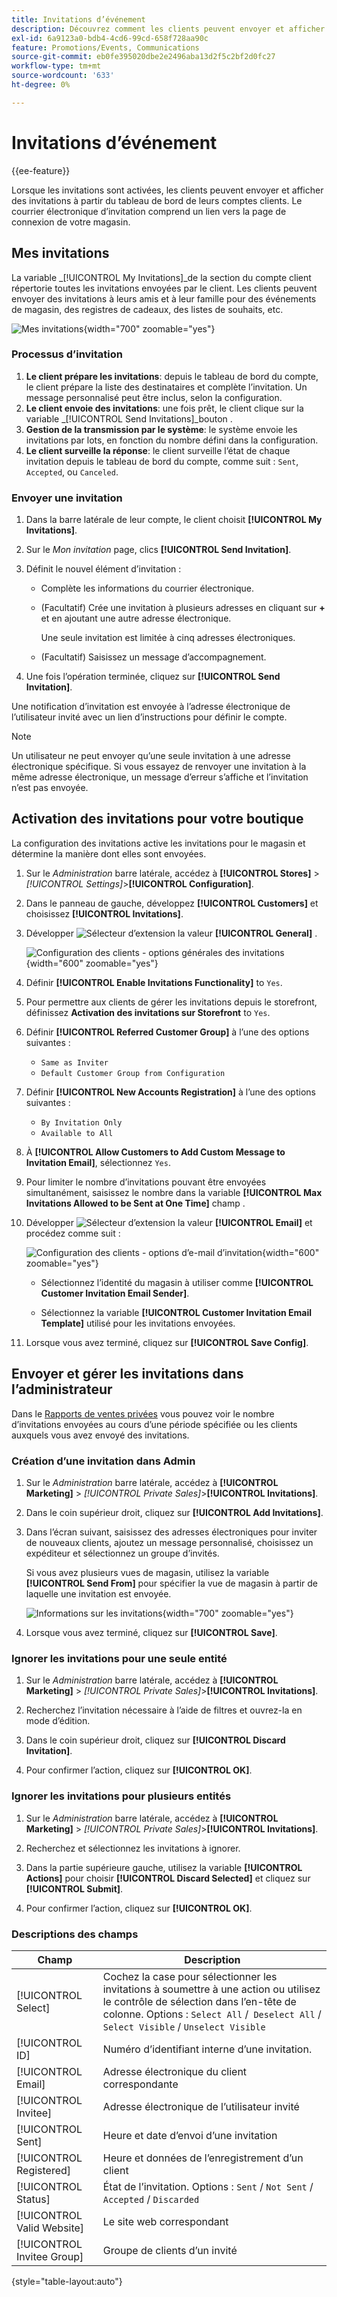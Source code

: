 ```yaml
---
title: Invitations d’événement
description: Découvrez comment les clients peuvent envoyer et afficher des invitations à des événements et des ventes privées depuis le tableau de bord de leurs comptes clients.
exl-id: 6a9123a0-bdb4-4cd6-99cd-658f728aa90c
feature: Promotions/Events, Communications
source-git-commit: eb0fe395020dbe2e2496aba13d2f5c2bf2d0fc27
workflow-type: tm+mt
source-wordcount: '633'
ht-degree: 0%

---
```


# Invitations d’événement

{{ee-feature}}

Lorsque les invitations sont activées, les clients peuvent envoyer et afficher des invitations à partir du tableau de bord de leurs comptes clients. Le courrier électronique d’invitation comprend un lien vers la page de connexion de votre magasin.

## Mes invitations

La variable _[!UICONTROL My Invitations]_de la section du compte client répertorie toutes les invitations envoyées par le client. Les clients peuvent envoyer des invitations à leurs amis et à leur famille pour des événements de magasin, des registres de cadeaux, des listes de souhaits, etc.

![Mes invitations](./assets/account-dashboard-my-invitations.png){width="700" zoomable="yes"}

### Processus d’invitation

1. **Le client prépare les invitations**: depuis le tableau de bord du compte, le client prépare la liste des destinataires et complète l’invitation. Un message personnalisé peut être inclus, selon la configuration.
1. **Le client envoie des invitations**: une fois prêt, le client clique sur la variable _[!UICONTROL Send Invitations]_bouton .
1. **Gestion de la transmission par le système**: le système envoie les invitations par lots, en fonction du nombre défini dans la configuration.
1. **Le client surveille la réponse**: le client surveille l’état de chaque invitation depuis le tableau de bord du compte, comme suit : `Sent`, `Accepted`, ou `Canceled`.

### Envoyer une invitation

1. Dans la barre latérale de leur compte, le client choisit **[!UICONTROL My Invitations]**.

1. Sur le _Mon invitation_ page, clics **[!UICONTROL Send Invitation]**.

1. Définit le nouvel élément d’invitation :

   - Complète les informations du courrier électronique.

   - (Facultatif) Crée une invitation à plusieurs adresses en cliquant sur **+** et en ajoutant une autre adresse électronique.

     Une seule invitation est limitée à cinq adresses électroniques.

   - (Facultatif) Saisissez un message d’accompagnement.

1. Une fois l’opération terminée, cliquez sur **[!UICONTROL Send Invitation]**.

Une notification d’invitation est envoyée à l’adresse électronique de l’utilisateur invité avec un lien d’instructions pour définir le compte.

>[!NOTE]
>
>Un utilisateur ne peut envoyer qu’une seule invitation à une adresse électronique spécifique. Si vous essayez de renvoyer une invitation à la même adresse électronique, un message d’erreur s’affiche et l’invitation n’est pas envoyée.

## Activation des invitations pour votre boutique

La configuration des invitations active les invitations pour le magasin et détermine la manière dont elles sont envoyées.

1. Sur le _Administration_ barre latérale, accédez à **[!UICONTROL Stores]** > _[!UICONTROL Settings]_>**[!UICONTROL Configuration]**.

1. Dans le panneau de gauche, développez **[!UICONTROL Customers]** et choisissez **[!UICONTROL Invitations]**.

1. Développer ![Sélecteur d’extension](../assets/icon-display-expand.png) la valeur **[!UICONTROL General]** .

   ![Configuration des clients - options générales des invitations](../configuration-reference/customers/assets/invitations-general.png){width="600" zoomable="yes"}

1. Définir **[!UICONTROL Enable Invitations Functionality]** to `Yes`.

1. Pour permettre aux clients de gérer les invitations depuis le storefront, définissez **Activation des invitations sur Storefront** to `Yes`.

1. Définir **[!UICONTROL Referred Customer Group]** à l’une des options suivantes :

   - `Same as Inviter`
   - `Default Customer Group from Configuration`

1. Définir **[!UICONTROL New Accounts Registration]** à l’une des options suivantes :

   - `By Invitation Only`
   - `Available to All`

1. À **[!UICONTROL Allow Customers to Add Custom Message to Invitation Email]**, sélectionnez `Yes`.

1. Pour limiter le nombre d’invitations pouvant être envoyées simultanément, saisissez le nombre dans la variable **[!UICONTROL Max Invitations Allowed to be Sent at One Time]** champ .

1. Développer ![Sélecteur d’extension](../assets/icon-display-expand.png) la valeur **[!UICONTROL Email]** et procédez comme suit :

   ![Configuration des clients - options d’e-mail d’invitation](../configuration-reference/customers/assets/invitations-email.png){width="600" zoomable="yes"}

   - Sélectionnez l’identité du magasin à utiliser comme **[!UICONTROL Customer Invitation Email Sender]**.

   - Sélectionnez la variable **[!UICONTROL Customer Invitation Email Template]** utilisé pour les invitations envoyées.

1. Lorsque vous avez terminé, cliquez sur **[!UICONTROL Save Config]**.

## Envoyer et gérer les invitations dans l’administrateur

Dans le [Rapports de ventes privées](../getting-started/private-sales-reports.md) vous pouvez voir le nombre d’invitations envoyées au cours d’une période spécifiée ou les clients auxquels vous avez envoyé des invitations.

### Création d’une invitation dans Admin

1. Sur le _Administration_ barre latérale, accédez à **[!UICONTROL Marketing]** > _[!UICONTROL Private Sales]_>**[!UICONTROL Invitations]**.

1. Dans le coin supérieur droit, cliquez sur **[!UICONTROL Add Invitations]**.

1. Dans l’écran suivant, saisissez des adresses électroniques pour inviter de nouveaux clients, ajoutez un message personnalisé, choisissez un expéditeur et sélectionnez un groupe d’invités.

   Si vous avez plusieurs vues de magasin, utilisez la variable **[!UICONTROL Send From]** pour spécifier la vue de magasin à partir de laquelle une invitation est envoyée.

   ![Informations sur les invitations](./assets/create-invitation-page.png){width="700" zoomable="yes"}

1. Lorsque vous avez terminé, cliquez sur **[!UICONTROL Save]**.

### Ignorer les invitations pour une seule entité

1. Sur le _Administration_ barre latérale, accédez à **[!UICONTROL Marketing]** > _[!UICONTROL Private Sales]_>**[!UICONTROL Invitations]**.

1. Recherchez l’invitation nécessaire à l’aide de filtres et ouvrez-la en mode d’édition.

1. Dans le coin supérieur droit, cliquez sur **[!UICONTROL Discard Invitation]**.

1. Pour confirmer l’action, cliquez sur **[!UICONTROL OK]**.

### Ignorer les invitations pour plusieurs entités

1. Sur le _Administration_ barre latérale, accédez à **[!UICONTROL Marketing]** > _[!UICONTROL Private Sales]_>**[!UICONTROL Invitations]**.

1. Recherchez et sélectionnez les invitations à ignorer.

1. Dans la partie supérieure gauche, utilisez la variable **[!UICONTROL Actions]** pour choisir **[!UICONTROL Discard Selected]** et cliquez sur **[!UICONTROL Submit]**.

1. Pour confirmer l’action, cliquez sur **[!UICONTROL OK]**.

### Descriptions des champs

| Champ | Description |
|--- |--- |
| [!UICONTROL Select] | Cochez la case pour sélectionner les invitations à soumettre à une action ou utilisez le contrôle de sélection dans l’en-tête de colonne. Options : `Select All` /` Deselect All` / `Select Visible` / `Unselect Visible` |
| [!UICONTROL ID] | Numéro d’identifiant interne d’une invitation. |
| [!UICONTROL Email] | Adresse électronique du client correspondante |
| [!UICONTROL Invitee] | Adresse électronique de l’utilisateur invité |
| [!UICONTROL Sent] | Heure et date d’envoi d’une invitation |
| [!UICONTROL Registered] | Heure et données de l’enregistrement d’un client |
| [!UICONTROL Status] | État de l’invitation. Options : `Sent` / `Not Sent` / `Accepted` / `Discarded` |
| [!UICONTROL Valid Website] | Le site web correspondant |
| [!UICONTROL Invitee Group] | Groupe de clients d’un invité |

{style="table-layout:auto"}
